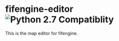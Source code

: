 # fifengine-editor ![Python 2.7 Compatiblity](https://img.shields.io/badge/Python%202.7-OK-brightgreen.svg)

This is the map editor for fifengine.
